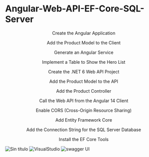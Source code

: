 # Angular-Web-API-EF-Core-SQL-Server

<p align="center">Create the Angular Application</p>
<p align="center">Add the Product Model to the Client</p>
<p align="center">Generate an Angular Service</p> 
<p align="center">Implement a Table to Show the Hero List</p> 
<p align="center">Create the .NET 6 Web API Project</p> 
<p align="center">Add the Product Model to the API</p> 
<p align="center">Add the Product Controller</p> 
<p align="center">Call the Web API from the Angular 14 Client</p> 
<p align="center">Enable CORS (Cross-Origin Resource Sharing)</p> 
<p align="center">Add Entity Framework Core</p> 
<p align="center">Add the Connection String for the SQL Server Database</p> 
<p align="center">Install the EF Core Tools</p>


![Sin título](https://user-images.githubusercontent.com/116003329/232157563-5bba7209-2352-44c9-9237-af61b63381de.jpg)
![VisualStudio](https://user-images.githubusercontent.com/116003329/232157581-368933cb-db1a-46e0-b258-bc1db5f83fce.jpg)
![swagger UI](https://user-images.githubusercontent.com/116003329/232157584-b94ab519-eb60-4c9a-b937-3b655140afe9.jpg)
